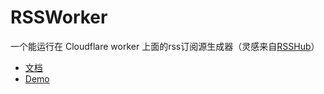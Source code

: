 # RSSWorker
一个能运行在 Cloudflare worker 上面的rss订阅源生成器（灵感来自[RSSHub](https://docs.rsshub.app/)）

- [文档](./docs)
- [Demo](https://rss.theresa.workers.dev)
